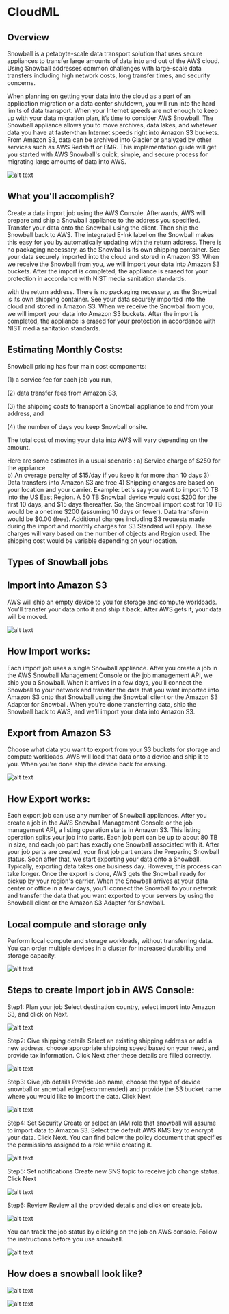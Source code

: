 # CloudML
##	Overview

Snowball is a petabyte-scale data transport solution that uses secure appliances to transfer large amounts of data into and out of the AWS cloud. Using Snowball addresses common challenges with large-scale data transfers including high network costs, long transfer times, and security concerns.

When planning on getting your data into the cloud as a part of an application migration or a data center shutdown, you will run into the hard limits of data transport. When your Internet speeds are not enough to keep up with your data migration plan, it’s time to consider AWS Snowball. The Snowball appliance allows you to move archives, data lakes, and whatever data you have at faster-than Internet speeds right into Amazon S3 buckets. From Amazon S3, data can be archived into Glacier or analyzed by other services such as AWS Redshift or EMR. This implementation guide will get you started with AWS Snowball's quick, simple, and secure process for migrating large amounts of data into AWS.

![alt text](https://github.com/Nitink-aws/CloudML/blob/master/Image/Architecture.png)
  
## What you'll accomplish?

Create a data import job using the AWS Console. Afterwards, AWS will prepare and ship a Snowball appliance to the address you specified.
Transfer your data onto the Snowball using the client. Then ship the Snowball back to AWS. The integrated E-Ink label on the Snowball makes this easy for you by automatically updating with the return address. There is no packaging necessary, as the Snowball is its own shipping container.
See your data securely imported into the cloud and stored in Amazon S3. When we receive the Snowball from you, we will import your data into Amazon S3 buckets. After the import is completed, the appliance is erased for your protection in accordance with NIST media sanitation standards.

with the return address. There is no packaging necessary, as the Snowball is its own shipping container.
See your data securely imported into the cloud and stored in Amazon S3. When we receive the Snowball from you, we will import your data into Amazon S3 buckets. After the import is completed, the appliance is erased for your protection in accordance with NIST media sanitation standards.

## Estimating Monthly Costs:

Snowball pricing has four main cost components: 

(1) a service fee for each job you run, 

(2) data transfer fees from Amazon S3, 

(3) the shipping costs to transport a Snowball appliance to and from your address, and 

(4) the number of days you keep Snowball onsite.

The total cost of moving your data into AWS will vary depending on the amount. 

Here are some estimates in a usual scenario :
a) Service charge of $250 for the appliance  
b) An overage penalty of $15/day if you keep it for more than 10 days 
3) Data transfers into Amazon S3 are free 
4) Shipping charges are based on your location and your carrier. Example: Let's say you want to import 10 TB into the US East Region. A 50 TB Snowball device would cost $200 for the first 10 days, and $15 days thereafter. So, the Snowball import cost for 10 TB would be a onetime $200 (assuming 10 days or fewer). Data transfer-in would be $0.00 (free). Additional charges including S3 requests made during the import and monthly charges for S3 Standard will apply. These charges will vary based on the number of objects and Region used. The shipping cost would be variable depending on your location.


##	Types of Snowball jobs
## Import into Amazon S3
AWS will ship an empty device to you for storage and compute workloads. You'll transfer your data onto it and ship it back. After AWS gets it, your data will be moved.

![alt text](https://github.com/Nitink-aws/CloudML/blob/master/Image/Image1.png)

## How Import works:
Each import job uses a single Snowball appliance. After you create a job in the AWS Snowball Management Console or the job management API, we ship you a Snowball. When it arrives in a few days, you’ll connect the Snowball to your network and transfer the data that you want imported into Amazon S3 onto that Snowball using the Snowball client or the Amazon S3 Adapter for Snowball. When you’re done transferring data, ship the Snowball back to AWS, and we’ll import your data into Amazon S3.



## Export from Amazon S3
Choose what data you want to export from your S3 buckets for storage and compute workloads. AWS will load that data onto a device and ship it to you. When you're done ship the device back for erasing.

![alt text](https://github.com/Nitink-aws/CloudML/blob/master/Image/Image2.png)

## How Export works:
Each export job can use any number of Snowball appliances. After you create a job in the AWS Snowball Management Console or the job management API, a listing operation starts in Amazon S3. This listing operation splits your job into parts. Each job part can be up to about 80 TB in size, and each job part has exactly one Snowball associated with it. After your job parts are created, your first job part enters the Preparing Snowball status.
Soon after that, we start exporting your data onto a Snowball. Typically, exporting data takes one business day. However, this process can take longer. Once the export is done, AWS gets the Snowball ready for pickup by your region's carrier. When the Snowball arrives at your data center or office in a few days, you’ll connect the Snowball to your network and transfer the data that you want exported to your servers by using the Snowball client or the Amazon S3 Adapter for Snowball.


## Local compute and storage only
Perform local compute and storage workloads, without transferring data. You can order multiple devices in a cluster for increased durability and storage capacity.

![alt text](https://github.com/Nitink-aws/CloudML/blob/master/Image/Image3.png)

## Steps to create Import job in AWS Console:

Step1: Plan your job
Select destination country, select import into Amazon S3, and click on Next.

![alt text](https://github.com/Nitink-aws/CloudML/blob/master/Image/Image4.png)

Step2: Give shipping details
Select an existing shipping address or add a new address, choose appropriate shipping speed based on your need, and provide tax information. Click Next after these details are filled correctly.

![alt text](https://github.com/Nitink-aws/CloudML/blob/master/Image/Image5.png)

Step3: Give job details
Provide Job name, choose the type of device snowball or snowball edge(recommended) and provide the S3 bucket name where you would like to import the data. Click Next

![alt text](https://github.com/Nitink-aws/CloudML/blob/master/Image/Image6.png)

Step4: Set Security
Create or select an IAM role that snowball will assume to import data to Amazon S3.
Select the default AWS KMS key to encrypt your data. Click Next.
You can find below the policy document that specifies the permissions assigned to a role while creating it.

![alt text](https://github.com/Nitink-aws/CloudML/blob/master/Image/Image7.png)

Step5: Set notifications
Create new SNS topic to receive job change status. Click Next

![alt text](https://github.com/Nitink-aws/CloudML/blob/master/Image/Image8.png)

Step6: Review
Review all the provided details and click on create job.

![alt text](https://github.com/Nitink-aws/CloudML/blob/master/Image/Image9.png)

You can track the job status by clicking on the job on AWS console. Follow the instructions before you use snowball.

![alt text](https://github.com/Nitink-aws/CloudML/blob/master/Image/Image10.png)

## How does a snowball look like?


![alt text](https://github.com/Nitink-aws/CloudML/blob/master/Image/Image11.png)


![alt text](https://github.com/Nitink-aws/CloudML/blob/master/Image/Image12.png)
